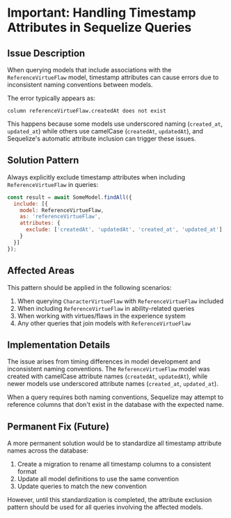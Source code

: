 # Important: Handling Timestamp Attributes in Sequelize Queries

## Issue Description

When querying models that include associations with the `ReferenceVirtueFlaw` model, timestamp attributes can cause errors due to inconsistent naming conventions between models.

The error typically appears as:
```
column referenceVirtueFlaw.createdAt does not exist
```

This happens because some models use underscored naming (`created_at`, `updated_at`) while others use camelCase (`createdAt`, `updatedAt`), and Sequelize's automatic attribute inclusion can trigger these issues.

## Solution Pattern

Always explicitly exclude timestamp attributes when including `ReferenceVirtueFlaw` in queries:

```javascript
const result = await SomeModel.findAll({
  include: [{
    model: ReferenceVirtueFlaw,
    as: 'referenceVirtueFlaw',
    attributes: {
      exclude: ['createdAt', 'updatedAt', 'created_at', 'updated_at']
    }
  }]
});
```

## Affected Areas

This pattern should be applied in the following scenarios:

1. When querying `CharacterVirtueFlaw` with `ReferenceVirtueFlaw` included
2. When including `ReferenceVirtueFlaw` in ability-related queries
3. When working with virtues/flaws in the experience system
4. Any other queries that join models with `ReferenceVirtueFlaw`

## Implementation Details

The issue arises from timing differences in model development and inconsistent naming conventions. The `ReferenceVirtueFlaw` model was created with camelCase attribute names (`createdAt`, `updatedAt`), while newer models use underscored attribute names (`created_at`, `updated_at`).

When a query requires both naming conventions, Sequelize may attempt to reference columns that don't exist in the database with the expected name.

## Permanent Fix (Future)

A more permanent solution would be to standardize all timestamp attribute names across the database:

1. Create a migration to rename all timestamp columns to a consistent format
2. Update all model definitions to use the same convention
3. Update queries to match the new convention

However, until this standardization is completed, the attribute exclusion pattern should be used for all queries involving the affected models.